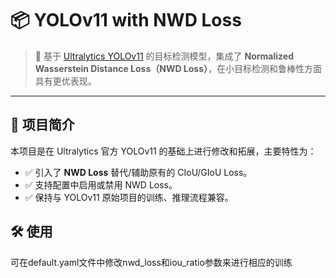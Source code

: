 # 📦 YOLOv11 with NWD Loss

> 🚀 基于 [Ultralytics YOLOv11](https://github.com/ultralytics/ultralytics) 的目标检测模型，集成了 **Normalized Wasserstein Distance Loss（NWD Loss）**，在小目标检测和鲁棒性方面具有更优表现。

---

## 📌 项目简介

本项目是在 Ultralytics 官方 YOLOv11 的基础上进行修改和拓展，主要特性为：

- ✅ 引入了 **NWD Loss** 替代/辅助原有的 CIoU/GIoU Loss。
- ✅ 支持配置中启用或禁用 NWD Loss。
- ✅ 保持与 YOLOv11 原始项目的训练、推理流程兼容。

## 🛠️ 使用
可在default.yaml文件中修改nwd_loss和iou_ratio参数来进行相应的训练

